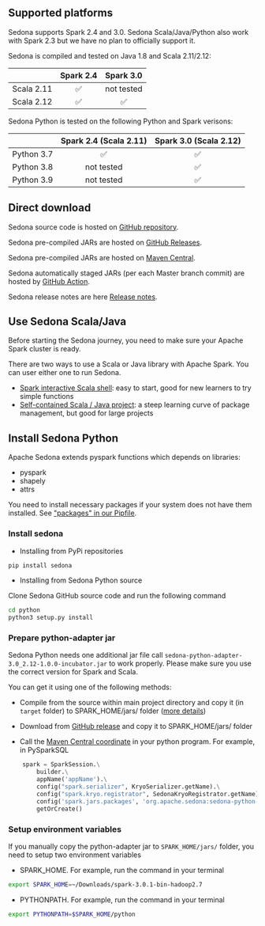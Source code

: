 ## Supported platforms

Sedona supports Spark 2.4 and 3.0. Sedona Scala/Java/Python also work with Spark 2.3 but we have no plan to officially support it.

Sedona is compiled and tested on Java 1.8 and Scala 2.11/2.12:

|             | Spark 2.4 | Spark 3.0 |
|:-----------:| :---------:|:---------:|
| Scala 2.11  |  ✅  |  not tested  |
| Scala 2.12 | ✅  |  ✅  |

Sedona Python is tested on the following Python and Spark verisons:

|             | Spark 2.4 (Scala 2.11) | Spark 3.0 (Scala 2.12)|
|:-----------:|:---------:|:---------:|
| Python 3.7  |  ✅  |  ✅  |
| Python 3.8 | not tested  |  ✅  |
| Python 3.9 | not tested  |  ✅  |


## Direct download

Sedona source code is hosted on [GitHub repository](https://github.com/apache/incubator-sedona/).

Sedona pre-compiled JARs are hosted on [GitHub Releases](https://github.com/apache/incubator-sedona/releases).

Sedona pre-compiled JARs are hosted on [Maven Central](../GeoSpark-All-Modules-Maven-Central-Coordinates).

Sedona automatically staged JARs (per each Master branch commit) are hosted by [GitHub Action](https://github.com/apache/incubator-sedona/actions?query=workflow%3A%22Scala+and+Java+build%22).

Sedona release notes are here [Release notes](../GeoSpark-All-Modules-Release-notes).

## Use Sedona Scala/Java

Before starting the Sedona journey, you need to make sure your Apache Spark cluster is ready.

There are two ways to use a Scala or Java library with Apache Spark. You can user either one to run Sedona.

* [Spark interactive Scala shell](../scalashell): easy to start, good for new learners to try simple functions
* [Self-contained Scala / Java project](../project): a steep learning curve of package management, but good for large projects

## Install Sedona Python

Apache Sedona extends pyspark functions which depends on libraries:

* pyspark
* shapely
* attrs

You need to install necessary packages if your system does not have them installed. See ["packages" in our Pipfile](https://github.com/apache/incubator-sedona/blob/master/python/Pipfile).

### Install sedona

* Installing from PyPi repositories

```bash
pip install sedona
```

* Installing from Sedona Python source

Clone Sedona GitHub source code and run the following command

```bash
cd python
python3 setup.py install
```

### Prepare python-adapter jar

Sedona Python needs one additional jar file call `sedona-python-adapter-3.0_2.12-1.0.0-incubator.jar` to work properly. Please make sure you use the correct version for Spark and Scala.

You can get it using one of the following methods:

* Compile from the source within main project directory and copy it (in `target` folder) to SPARK_HOME/jars/ folder ([more details](/download/compile/#compile-scala-and-java-source-code))

* Download from [GitHub release](https://github.com/apache/incubator-sedona/releases) and copy it to SPARK_HOME/jars/ folder
* Call the [Maven Central coordinate](../GeoSpark-All-Modules-Maven-Central-Coordinates) in your python program. For example, in PySparkSQL
```python
    spark = SparkSession.\
        builder.\
        appName('appName').\
        config("spark.serializer", KryoSerializer.getName).\
        config("spark.kryo.registrator", SedonaKryoRegistrator.getName) .\
        config('spark.jars.packages', 'org.apache.sedona:sedona-python-adapter-3.0_2.12:1.0.0-incubator').\
        getOrCreate()
```

### Setup environment variables

If you manually copy the python-adapter jar to `SPARK_HOME/jars/` folder, you need to setup two environment variables

* SPARK_HOME. For example, run the command in your terminal

```bash
export SPARK_HOME=~/Downloads/spark-3.0.1-bin-hadoop2.7
```

* PYTHONPATH. For example, run the command in your terminal

```bash
export PYTHONPATH=$SPARK_HOME/python
``` 